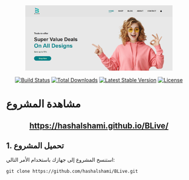 <p align="center"><a href="https://hashalshami.github.io/BLive/" target="_blank"><img src="./img/Site.png" width="400" alt="Laravel Logo"></a></p>

<p align="center">
<a href="https://github.com/laravel/framework/actions"><img src="https://github.com/laravel/framework/workflows/tests/badge.svg" alt="Build Status"></a>
<a href="https://packagist.org/packages/laravel/framework"><img src="https://img.shields.io/packagist/dt/laravel/framework" alt="Total Downloads"></a>
<a href="https://packagist.org/packages/laravel/framework"><img src="https://img.shields.io/packagist/v/laravel/framework" alt="Latest Stable Version"></a>
<a href="https://packagist.org/packages/laravel/framework"><img src="https://img.shields.io/packagist/l/laravel/framework" alt="License"></a>
</p>

# مشاهدة المشروع 
## <p align="center"><a href="https://hashalshami.github.io/BLive/" target="_blank"> https://hashalshami.github.io/BLive/ </a></p>

## 1. تحميل المشروع

استنسخ المشروع إلى جهازك باستخدام الأمر التالي:

```CMD
git clone https://github.com/hashalshami/BLive.git
```
